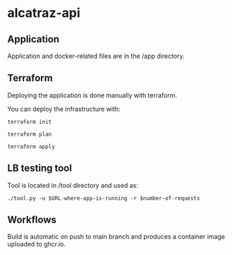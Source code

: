 # alcatraz-api

## Application

Application and docker-related files are in the /app directory.

## Terraform

Deploying the application is done manually with terraform.

You can deploy the infrastructure with:

`terraform init`

`terraform plan`

`terraform apply`

## LB testing tool

Tool is located in /tool directory and used as: 

`./tool.py -u $URL-where-app-is-running -r $number-of-requests`

## Workflows

Build is automatic on push to main branch and produces a container image uploaded to ghcr.io.